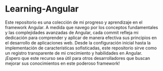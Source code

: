 # Learning-Angular
Este repositorio es una colección de mi progreso y aprendizaje en el framework Angular. A medida que navego por los conceptos fundamentales y las complejidades avanzadas de Angular, cada commit refleja mi dedicación para comprender y aplicar de manera efectiva sus principios en el desarrollo de aplicaciones web. Desde la configuración inicial hasta la implementación de características sofisticadas, este repositorio sirve como un registro transparente de mi crecimiento y habilidades en Angular. ¡Espero que este recurso sea útil para otros desarrolladores que buscan mejorar sus conocimientos en este poderoso framework!
